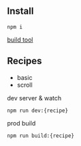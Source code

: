 
## Install

```
npm i
```
[build tool](https://parceljs.org)

## Recipes

* basic
* scroll

dev server & watch
```
npm run dev:{recipe}
```

prod build
```
npm run build:{recipe}
```
